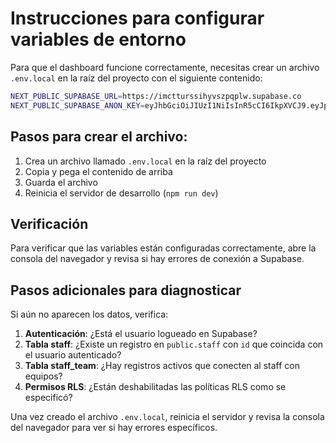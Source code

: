 # Instrucciones para configurar variables de entorno

Para que el dashboard funcione correctamente, necesitas crear un archivo `.env.local` en la raíz del proyecto con el siguiente contenido:

```bash
NEXT_PUBLIC_SUPABASE_URL=https://imctturssihyvszpqplw.supabase.co
NEXT_PUBLIC_SUPABASE_ANON_KEY=eyJhbGciOiJIUzI1NiIsInR5cCI6IkpXVCJ9.eyJpc3MiOiJzdXBhYmFzZSIsInJlZiI6ImltY3R0dXJzc2loeXZzenBxcGx3Iiwicm9sZSI6ImFub24iLCJpYXQiOjE3NTQ0OTM3MDcsImV4cCI6MjA3MDA2OTcwN30.3kFJJvtqnBzOlEnInK2-cPhDDMIrCW3tAMkZX80aWI4
```

## Pasos para crear el archivo:

1. Crea un archivo llamado `.env.local` en la raíz del proyecto
2. Copia y pega el contenido de arriba
3. Guarda el archivo
4. Reinicia el servidor de desarrollo (`npm run dev`)

## Verificación

Para verificar que las variables están configuradas correctamente, abre la consola del navegador y revisa si hay errores de conexión a Supabase.

## Pasos adicionales para diagnosticar

Si aún no aparecen los datos, verifica:

1. **Autenticación**: ¿Está el usuario logueado en Supabase?
2. **Tabla staff**: ¿Existe un registro en `public.staff` con `id` que coincida con el usuario autenticado?
3. **Tabla staff_team**: ¿Hay registros activos que conecten al staff con equipos?
4. **Permisos RLS**: ¿Están deshabilitadas las políticas RLS como se especificó?

Una vez creado el archivo `.env.local`, reinicia el servidor y revisa la consola del navegador para ver si hay errores específicos.
